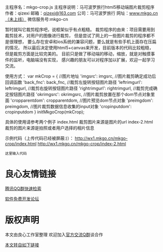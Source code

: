 主程序名：mkgo-crop.js 
主程序说明：马可波罗旅行html5移动端图片裁剪程序 
作者：qizexi 
邮箱：qizexi@163.com 
公司：马可波罗旅行 
网址：www.mkgo.cn（未上线） 
微信服务号:mkgo-cn 

暂时就叫它裁剪程序吧，说框架似乎有点粗糙。 
裁剪程序的由来：项目需要用到裁剪技术，对用户的图像进行裁剪， 
	但是尝试了网上的一些图片裁剪的程序都不是很理想， 
	要么存在安卓和ios系统的兼容问题，要么就是有些手机上面存在压扁的情况， 
	所以最后决定使用html5+canvas来开发，目前版本的代码比较粗糙， 
	但是裁剪方面是比较完美的。 
	目前只是做了移动端的移动，缩放，就是对触摸事件的监听，电脑端没有实现， 
	感兴趣的朋友可以对程序加以扩展，欢迎一起学习交流。 

使用方式： 
 		var mkCrop = { 
			//图片地址 
			'imgsrc': imgsrc, 
			//图片裁剪确定成功后回调函数 
			'back_fnc': back_fnc, 
			//裁剪左旋转按钮图片路径 
			'leftrimgurl': leftrimgurl, 
			//裁剪右旋转按钮图片路径 
			'rightrimgurl': rightrimgurl, 
			//裁剪完成确定按钮图片路径 
			'okrimgsrc': okrimgsrc, 
			//图片裁剪放置在那个dom节点对象里面 
			'cropparentdom': cropparentdom, 
			//图片预览dom节点对象 
			'preimgdom': preimgdom, 
			//图片裁剪数据信息收集的input对象 
			'cropinputdom': cropinputdom 
		}
		initMkgoCrop(mkCrop); 
		
具体的使用请参考两个例子 
index.html 裁剪图片来源是图片的url 
index-2.html 裁剪的图片来源是拍照或者用户选择的相片信息 
 
示例代码（上传代码已经被屏蔽:)）： 
http://wx1.mkgo.cn/mkgo-crop/index.html 
http://wx1.mkgo.cn/mkgo-crop/index-2.html 
```
这里输入代码
```


 # 良心友情链接

[腾讯QQ群快速检索](http://u.720life.cn/s/8cf73f7c)

[软件免费开发论坛](http://u.720life.cn/s/bbb01dc0)

# 版权声明 

本文由良心工作室整理 欢迎加入[官方交流Q群](https://u.720life.cn/s/f2316816)谈合作

[本文转自如下链接](http://u.720life.cn/g/2e71d0f0a5c601172267ba20d3a43c6e6c0c60c8d3d2fa123e72ef3ca961c99248befdd799810300142de478e116afea05b03aba0e0ad8db5449a1f9d5ff25a0)